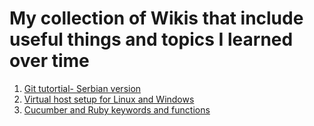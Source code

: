 # My collection of Wikis that include useful things and topics I learned over time

1. [Git tutortial- Serbian version](https://github.com/Ninna994/docs/wiki/Git-prirucnik) 
1. [Virtual host setup for Linux and Windows](https://github.com/Ninna994/docs/wiki/Virtual-Host-for-Linux-and-Windows)
1. [Cucumber and Ruby keywords and functions](https://github.com/Ninna994/docs/wiki/Cucumber-and-Ruby-keywords-and-functions)
